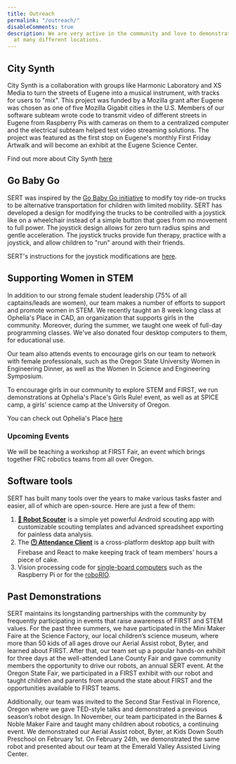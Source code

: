 ```yaml
---
title: Outreach
permalink: "/outreach/"
disableComments: true
description: We are very active in the community and love to demonstrate our robotics
  at many different locations.
---
```


## City Synth

City Synth is a collaboration with groups like Harmonic Laboratory and XS Media to turn the streets of Eugene into a musical instrument, with tracks for users to "mix". This project was funded by a Mozilla grant after Eugene was chosen as one of five Mozilla Gigabit cities in the U.S. Members of our software subteam wrote code to transmit video of different streets in Eugene from Raspberry Pis with cameras on them to a centralized computer and the electrical subteam helped test video streaming solutions. The project was featured as the first stop on Eugene's monthly First Friday Artwalk and will become an exhibit at the Eugene Science Center.

Find out more about City Synth <a href="http://harmoniclab.org/event/city-synth/">here</a>


## Go Baby Go

SERT was inspired by the <a href="http://health.oregonstate.edu/gobabygo">Go Baby Go initiative</a> to modify toy ride-on trucks to be alternative transportation for children with limited mobility. SERT has developed a design for modifying the trucks to be controlled with a joystick like on a wheelchair instead of a simple button that goes from no movement to full power. The joystick design allows for zero turn radius spins and gentle acceleration. The joystick trucks provide fun therapy, practice with a joystick, and allow children to "run" around with their friends.

SERT's instructions for the joystick modifications are <a href="https://sites.google.com/site/joystickcontrolledgobabygocars/">here</a>.


## Supporting Women in STEM

In addition to our strong female student leadership (75% of all captains/leads are women), our team makes a number of efforts to support and promote women in STEM. We recently taught an 8 week long class at Ophelia's Place in CAD, an organization that supports girls in the community. Moreover, during the summer, we taught one week of full-day programming classes. We've also donated four desktop computers to them, for educational use.

Our team also attends events to encourage girls on our team to network with female professionals, such as the Oregon State University Women in Engineering Dinner, as well as the Women In Science and Engineering Symposium.

To encourage girls in our community to explore STEM and FIRST, we run demonstrations at Ophelia's Place's Girls Rule! event, as well as at SPICE camp, a girls' science camp at the University of Oregon.

You can check out Ophelia's Place <a href="http://opheliasplace.net/">here</a>

### Upcoming Events

We will be teaching a workshop at FIRST Fair, an event which brings together FRC robotics teams from all over Oregon.

## Software tools

SERT has built many tools over the years to make various tasks faster and easier, all of which are open-source.
Here are just a few of them:

1. **[🤖 Robot Scouter](https://github.com/SUPERCILEX/Robot-Scouter/)** is a simple yet powerful Android scouting app with customizable scouting templates and advanced spreadsheet exporting for painless data analysis.
1. The **[🕑 Attendance Client](https://github.com/SouthEugeneRoboticsTeam/Attendance-Client)** is a cross-platform desktop app built with Firebase and React to make keeping track of team members' hours a piece of cake.
1. Vision processing code for [single-board computers](https://github.com/SouthEugeneRoboticsTeam/vision) such as the Raspberry Pi or for the [roboRIO](https://github.com/SouthEugeneRoboticsTeam/Steamworks-2017/blob/71a63ba36a162f533b1fb9a52d1f1b8c61748378/src/org/usfirst/frc/team2521/robot/vision/Looper.java).

## Past Demonstrations

SERT maintains its longstanding partnerships with the community by frequently participating in events that raise awareness of FIRST and STEM values. For the past three summers, we have participated in the Mini Maker Faire at the Science Factory, our local children’s science museum, where more than 50 kids of all ages drove our Aerial Assist robot, Byter, and learned about FIRST. After that, our team set up a popular hands-on exhibit for three days at the well-attended Lane County Fair and gave community members the opportunity to drive our robots, an annual SERT event. At the Oregon State Fair, we participated in a FIRST exhibit with our robot and taught children and  parents from around the state about FIRST and the opportunities available to FIRST teams.

Additionally, our team was invited to the Second Star Festival in Florence, Oregon where we gave TED-style talks and demonstrated a previous season’s robot design. In November, our team participated in the Barnes & Noble Maker Faire and taught many children about robotics, a continuing event. We demonstrated our Aerial Assist robot, Byter, at Kids Down South Preschool on February 1st. On February 24th, we demonstrated the same robot and presented about our team at the Emerald Valley Assisted Living Center.


